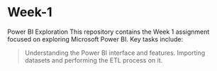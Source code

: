 # Week-1
Power BI Exploration
This repository contains the Week 1 assignment focused on exploring Microsoft Power BI.
Key tasks include:
> Understanding the Power BI interface and features.
> Importing datasets and performing the ETL process on it.
